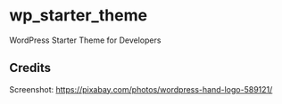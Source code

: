 # wp_starter_theme

WordPress Starter Theme for Developers


## Credits

Screenshot: https://pixabay.com/photos/wordpress-hand-logo-589121/
